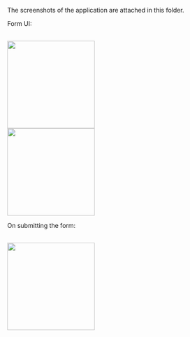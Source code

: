 The screenshots of the application are attached in this folder.

<p>Form UI: </p>
<br>
<img src="https://github.com/rut00/customer_inquiry/blob/main/Screenshots/form_ui_1.png" width=200>
<br>
<img src="https://github.com/rut00/customer_inquiry/blob/main/Screenshots/form_ui_2.png" width=200>
<br>
<p>On submitting the form: </p>
<br>
<img src="https://github.com/rut00/customer_inquiry/blob/main/Screenshots/submission_page.png" width=200>
